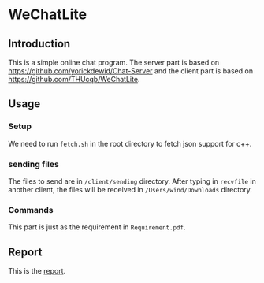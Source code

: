 # WeChatLite

## Introduction
This is a simple online chat program. The server part is based on https://github.com/yorickdewid/Chat-Server and the client part is based on https://github.com/THUcqb/WeChatLite.  

## Usage
### Setup
We need to run `fetch.sh` in the root directory to fetch json support for c++.

### sending files
The files to send are in `/client/sending` directory. After typing in `recvfile` in another client, the files will be received in `/Users/wind/Downloads` directory.

### Commands
This part is just as the requirement in `Requirement.pdf`.

## Report
This is the [report](https://github.com/xrz199721/WeChatLite/blob/master/Report.md).